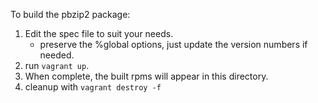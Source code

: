 To build the pbzip2 package: 
1. Edit the spec file to suit your needs.
   - preserve the %global options, just update the version numbers if needed.
2. run `vagrant up`.  
3. When complete, the built rpms will appear in this directory.
4. cleanup with `vagrant destroy -f`
